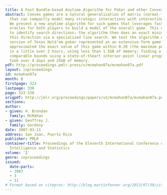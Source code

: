 ```yaml
---
title: A Fast Bundle-based Anytime Algorithm for Poker and other Convex Games
abstract: Convex games are a natural generalization of matrix (normal-form) games
  that can compactly model many strategic interactions with interesting structure.
  We present a new anytime algorithm for such games that leverages fast best-response
  oracles for both players to build a model of the overall game. This model is used
  to identify search directions; the algorithm then does an exact minimization in
  this direction via a specialized line search. We test the algorithm on a simplified
  version of Texas Hold’em poker represented as an extensive-form game. Our algorithm
  approximated the exact value of this game within 0.20 (the maximum pot size is 310.00)
  in a little over 2 hours, using less than 1.5GB of memory; finding a solution with
  comparable bounds using a state-of-theart interior-point linear programming algorithm
  took over 4 days and 25GB of memory.
pdf: http://proceedings.pmlr.press/v/mcmahan07a/mcmahan07a.pdf
layout: inproceedings
id: mcmahan07a
month: 0
firstpage: 323
lastpage: 330
page: 323-330
origpdf: http://jmlr.org/proceedings/papers/v2/mcmahan07a/mcmahan07a.pdf
sections: 
author:
- given: H. Brendan
  family: McMahan
- given: Geoffrey J.
  family: Gordony
date: 2007-03-11
address: San Juan, Puerto Rico
publisher: PMLR
container-title: Proceedings of the Eleventh International Conference on Artificial
  Intelligence and Statistics
volume: '2'
genre: inproceedings
issued:
  date-parts:
  - 2007
  - 3
  - 11
# Format based on citeproc: http://blog.martinfenner.org/2013/07/30/citeproc-yaml-for-bibliographies/
---
```

